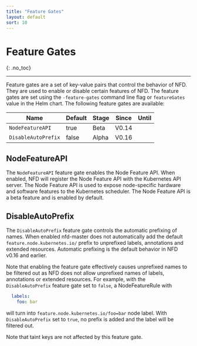 ```yaml
---
title: "Feature Gates"
layout: default
sort: 10
---
```


# Feature Gates
{: .no_toc}

---

Feature gates are a set of key-value pairs that control the behavior of NFD.
They are used to enable or disable certain features of NFD.
The feature gates are set using the `-feature-gates` command line flag or
`featureGates` value in the Helm chart. The following feature gates are available:

| Name                  | Default | Stage  | Since   | Until  |
| --------------------- | ------- | ------ | ------- | ------ |
| `NodeFeatureAPI`      | true    | Beta   | V0.14   |        |
| `DisableAutoPrefix`   | false   | Alpha  | V0.16   |        |

## NodeFeatureAPI

The `NodeFeatureAPI` feature gate enables the Node Feature API.
When enabled, NFD will register the Node Feature API with the Kubernetes API
server. The Node Feature API is used to expose node-specific hardware and
software features to the Kubernetes scheduler. The Node Feature API is a beta
feature and is enabled by default.

## DisableAutoPrefix

The `DisableAutoPrefix` feature gate controls the automatic prefixing of names.
When enabled nfd-master does not automatically add the default
`feature.node.kubernetes.io/` prefix to unprefixed labels, annotations and
extended resources. Automatic prefixing is the default behavior in NFD v0.16
and earlier.

Note that enabling the feature gate effectively causes unprefixed names to be
filtered out as NFD does not allow unprefixed names of labels, annotations or
extended resources. For example, with the `DisableAutoPrefix` feature gate set
to `false`, a NodeFeatureRule with

```yaml
  labels:
    foo: bar
```

will turn into `feature.node.kubernetes.io/foo=bar` node label. With
`DisableAutoPrefix` set to `true`, no prefix is added and the label will be
filtered out.

Note that taint keys are not affected by this feature gate.
